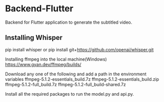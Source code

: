 # Backend-Flutter
Backend for Flutter application to generate the subtitled video.

## Installing Whisper
pip install whisper 
or
pip install git+https://github.com/openai/whisper.git

Installing ffmpeg into the local machine(Windows)
https://www.gyan.dev/ffmpeg/builds/

Download any one of the following and add a path in the environment variables 
ffmpeg-5.1.2-essentials_build.7z
ffmpeg-5.1.2-essentials_build.zip
ffmpeg-5.1.2-full_build.7z
ffmpeg-5.1.2-full_build-shared.7z

Install all the required packages to run the model.py and api.py.

